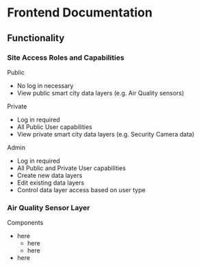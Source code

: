 # Frontend Documentation

## Functionality

### Site Access Roles and Capabilities

Public
- No log in necessary
- View public smart city data layers (e.g. Air Quality sensors)

Private
- Log in required
- All Public User capabilities
- View private smart city data layers (e.g. Security Camera data)

Admin
- Log in required
- All Public and Private User capabilities
- Create new data layers
- Edit existing data layers
- Control data layer access based on user type

### Air Quality Sensor Layer

Components
- here
    - here
    - here
- here
